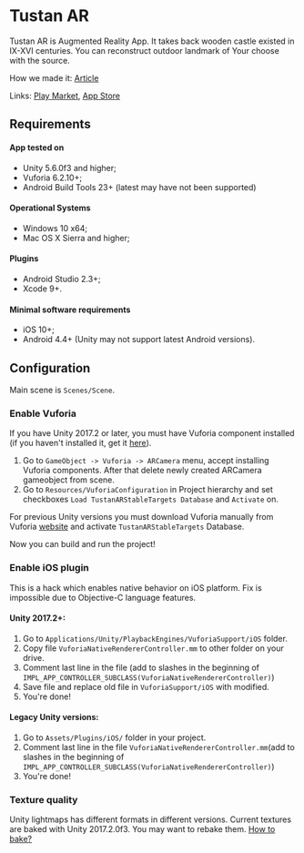 # Tustan AR

Tustan AR is Augmented Reality App. It takes back wooden castle existed in IX-XVI centuries. You can reconstruct outdoor landmark of Your choose with the source.

How we made it: [Article](./Tustan%20AR%20Matching.md)

Links: [Play Market](https://play.google.com/store/apps/details?id=com.softserve.tustanar), [App Store](https://itunes.apple.com/ua/app/tustanar/id1283043687?mt=8)

## Requirements

#### App tested on
- Unity 5.6.0f3 and higher;
- Vuforia 6.2.10+;
- Android Build Tools 23+ (latest may have not been supported)

#### Operational Systems
- Windows 10 x64;
- Mac OS X Sierra and higher;

#### Plugins
- Android Studio 2.3+;
- Xcode 9+.

#### Minimal software requirements
- iOS 10+;
- Android 4.4+ (Unity may not support latest Android versions).

## Configuration

Main scene is `Scenes/Scene`.

### Enable Vuforia

If you have Unity 2017.2 or later, you must have Vuforia component installed (if you haven't installed it, get it [here](https://docs.unity3d.com/Manual/InstallingUnity.html)). 
1. Go to `GameObject -> Vuforia -> ARCamera` menu, accept installing Vuforia components. After that delete newly created ARCamera gameobject from scene.
2. Go to `Resources/VuforiaConfiguration` in Project hierarchy and set checkboxes `Load TustanARStableTargets Database` and `Activate` on.

For previous Unity versions you must download Vuforia manually from Vuforia [website](https://developer.vuforia.com/downloads/sdk) and activate `TustanARStableTargets` Database.

Now you can build and run the project!

### Enable iOS plugin

This is a hack which enables native behavior on iOS platform. Fix is impossible due to Objective-C language features.

#### Unity 2017.2+:

1. Go to `Applications/Unity/PlaybackEngines/VuforiaSupport/iOS` folder.
2. Copy file `VuforiaNativeRendererController.mm` to other folder on your drive.
3. Сomment last line in the file (add to slashes in the beginning of `IMPL_APP_CONTROLLER_SUBCLASS(VuforiaNativeRendererController)`)
4. Save file and replace old file in `VuforiaSupport/iOS` with modified.
5. You're done!

#### Legacy Unity versions:
1. Go to `Assets/Plugins/iOS/` folder in your project.
2. Сomment last line in the file `VuforiaNativeRendererController.mm`(add to slashes in the beginning of `IMPL_APP_CONTROLLER_SUBCLASS(VuforiaNativeRendererController)`)
3. You're done!

### Texture quality

Unity lightmaps has different formats in different versions. Current textures are baked with Unity 2017.2.0f3. You may want to rebake them. [How to bake?](https://docs.unity3d.com/Manual/GlobalIllumination.html)
